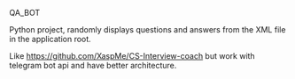 QA_BOT

Python project, randomly displays questions and answers from the XML file in the application root. 

Like https://github.com/XaspMe/CS-Interview-coach but work with telegram bot api and have better architecture.
